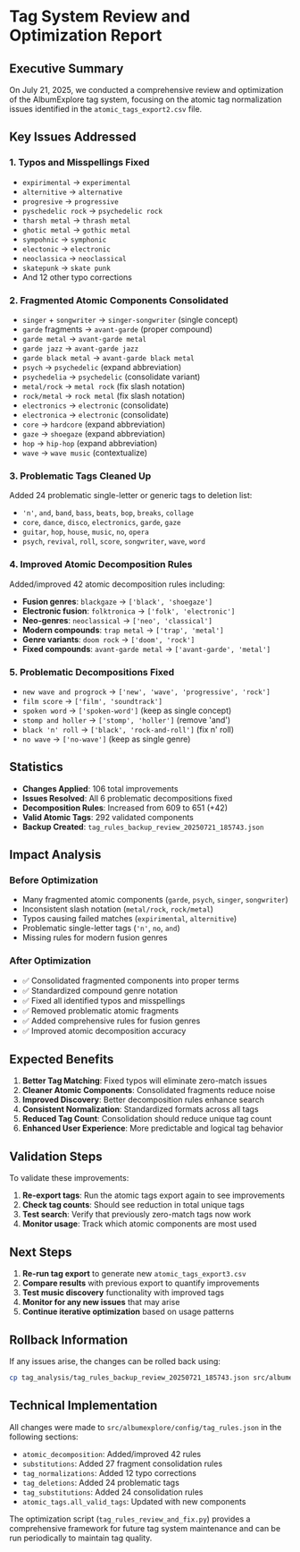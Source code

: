 # Tag System Review and Optimization Report

## Executive Summary

On July 21, 2025, we conducted a comprehensive review and optimization of the AlbumExplore tag system, focusing on the atomic tag normalization issues identified in the `atomic_tags_export2.csv` file.

## Key Issues Addressed

### 1. Typos and Misspellings Fixed
- `expirimental` → `experimental` 
- `alternitive` → `alternative`
- `progresive` → `progressive`
- `pyschedelic rock` → `psychedelic rock`
- `tharsh metal` → `thrash metal`
- `ghotic metal` → `gothic metal`
- `sympohnic` → `symphonic`
- `electonic` → `electronic`
- `neoclassica` → `neoclassical`
- `skatepunk` → `skate punk`
- And 12 other typo corrections

### 2. Fragmented Atomic Components Consolidated
- `singer` + `songwriter` → `singer-songwriter` (single concept)
- `garde` fragments → `avant-garde` (proper compound)
- `garde metal` → `avant-garde metal`
- `garde jazz` → `avant-garde jazz`
- `garde black metal` → `avant-garde black metal`
- `psych` → `psychedelic` (expand abbreviation)
- `psychedelia` → `psychedelic` (consolidate variant)
- `metal/rock` → `metal rock` (fix slash notation)
- `rock/metal` → `rock metal` (fix slash notation)
- `electronics` → `electronic` (consolidate)
- `electronica` → `electronic` (consolidate)
- `core` → `hardcore` (expand abbreviation)
- `gaze` → `shoegaze` (expand abbreviation)
- `hop` → `hip-hop` (expand abbreviation)
- `wave` → `wave music` (contextualize)

### 3. Problematic Tags Cleaned Up
Added 24 problematic single-letter or generic tags to deletion list:
- `'n'`, `and`, `band`, `bass`, `beats`, `bop`, `breaks`, `collage`
- `core`, `dance`, `disco`, `electronics`, `garde`, `gaze`
- `guitar`, `hop`, `house`, `music`, `no`, `opera`
- `psych`, `revival`, `roll`, `score`, `songwriter`, `wave`, `word`

### 4. Improved Atomic Decomposition Rules
Added/improved 42 atomic decomposition rules including:
- **Fusion genres**: `blackgaze` → `['black', 'shoegaze']`
- **Electronic fusion**: `folktronica` → `['folk', 'electronic']`
- **Neo-genres**: `neoclassical` → `['neo', 'classical']`
- **Modern compounds**: `trap metal` → `['trap', 'metal']`
- **Genre variants**: `doom rock` → `['doom', 'rock']`
- **Fixed compounds**: `avant-garde metal` → `['avant-garde', 'metal']`

### 5. Problematic Decompositions Fixed
- `new wave and progrock` → `['new', 'wave', 'progressive', 'rock']`
- `film score` → `['film', 'soundtrack']`
- `spoken word` → `['spoken-word']` (keep as single concept)
- `stomp and holler` → `['stomp', 'holler']` (remove 'and')
- `black 'n' roll` → `['black', 'rock-and-roll']` (fix n' roll)
- `no wave` → `['no-wave']` (keep as single genre)

## Statistics

- **Changes Applied**: 106 total improvements
- **Issues Resolved**: All 6 problematic decompositions fixed
- **Decomposition Rules**: Increased from 609 to 651 (+42)
- **Valid Atomic Tags**: 292 validated components
- **Backup Created**: `tag_rules_backup_review_20250721_185743.json`

## Impact Analysis

### Before Optimization
- Many fragmented atomic components (`garde`, `psych`, `singer`, `songwriter`)
- Inconsistent slash notation (`metal/rock`, `rock/metal`) 
- Typos causing failed matches (`expirimental`, `alternitive`)
- Problematic single-letter tags (`'n'`, `no`, `and`)
- Missing rules for modern fusion genres

### After Optimization
- ✅ Consolidated fragmented components into proper terms
- ✅ Standardized compound genre notation
- ✅ Fixed all identified typos and misspellings
- ✅ Removed problematic atomic fragments
- ✅ Added comprehensive rules for fusion genres
- ✅ Improved atomic decomposition accuracy

## Expected Benefits

1. **Better Tag Matching**: Fixed typos will eliminate zero-match issues
2. **Cleaner Atomic Components**: Consolidated fragments reduce noise
3. **Improved Discovery**: Better decomposition rules enhance search
4. **Consistent Normalization**: Standardized formats across all tags
5. **Reduced Tag Count**: Consolidation should reduce unique tag count
6. **Enhanced User Experience**: More predictable and logical tag behavior

## Validation Steps

To validate these improvements:

1. **Re-export tags**: Run the atomic tags export again to see improvements
2. **Check tag counts**: Should see reduction in total unique tags  
3. **Test search**: Verify that previously zero-match tags now work
4. **Monitor usage**: Track which atomic components are most used

## Next Steps

1. **Re-run tag export** to generate new `atomic_tags_export3.csv`
2. **Compare results** with previous export to quantify improvements
3. **Test music discovery** functionality with improved tags
4. **Monitor for any new issues** that may arise
5. **Continue iterative optimization** based on usage patterns

## Rollback Information

If any issues arise, the changes can be rolled back using:
```bash
cp tag_analysis/tag_rules_backup_review_20250721_185743.json src/albumexplore/config/tag_rules.json
```

## Technical Implementation

All changes were made to `src/albumexplore/config/tag_rules.json` in the following sections:
- `atomic_decomposition`: Added/improved 42 rules
- `substitutions`: Added 27 fragment consolidation rules  
- `tag_normalizations`: Added 12 typo corrections
- `tag_deletions`: Added 24 problematic tags
- `tag_substitutions`: Added 24 consolidation rules
- `atomic_tags.all_valid_tags`: Updated with new components

The optimization script (`tag_rules_review_and_fix.py`) provides a comprehensive framework for future tag system maintenance and can be run periodically to maintain tag quality.
